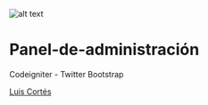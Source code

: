 ![alt text](https://qualtiva.com/wp-content/uploads/2014/03/logo2.png "Qualtiva Technology And Design")

Panel-de-administración
=======================

Codeigniter - Twitter Bootstrap

[Luis Cortés](https://github.com/oneluiz) 
